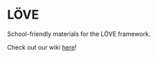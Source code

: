 # LÖVE
School-friendly materials for the LÖVE framework.

Check out our wiki [here](https://github.com/MelCoderDojo/love/wiki)!
